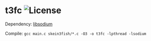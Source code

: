 # t3fc ![License](https://dl.dropboxusercontent.com/s/cul64jahsd3cg14/license.svg?dl=0)

Dependency: [libsodium](https://github.com/pbtrung/libsodium)

Compile: `gcc main.c skein3fish/*.c -O3 -o t3fc -lpthread -lsodium`